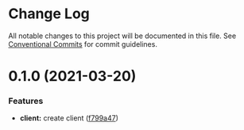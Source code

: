 # Change Log

All notable changes to this project will be documented in this file.
See [Conventional Commits](https://conventionalcommits.org) for commit guidelines.

# 0.1.0 (2021-03-20)


### Features

* **client:** create client ([f799a47](https://github.com/roziscoding/lrpc/commit/f799a47762045443dddb88f6de9f7b79d482e300))
